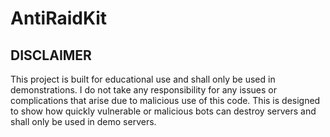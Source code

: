 # AntiRaidKit

## DISCLAIMER
This project is built for educational use and shall only be used in demonstrations. 
I do not take any responsibility for any issues or complications that arise due to malicious use of this code.
This is designed to show how quickly vulnerable or malicious bots can destroy servers and shall only be used in demo servers.
